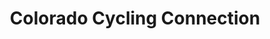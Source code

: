 ---
title: "Colorado Cycling Connection"
url: /denver/colorado-cycling-connection/
shop: Fahrrad
---